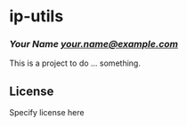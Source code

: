 # ip-utils
### _Your Name <your.name@example.com>_

This is a project to do ... something.

## License

Specify license here

